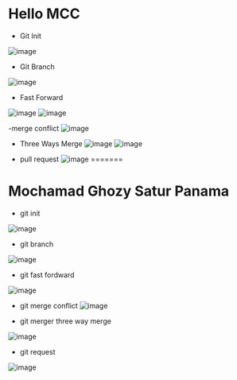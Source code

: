 # Hello MCC 

- Git Init

![image](img/init.png)

- Git Branch

![image](img/branch.png)

- Fast Forward

![image](img/fastforward.png)
![image](img/fastforward2.png)

-merge conflict
![image](img/mergeconflict.png)

- Three Ways Merge
![image](img/twm.png)
![image](img/twm2.png)

- pull request
![image](img/pullrequest.png)
=======
# Mochamad Ghozy Satur Panama


- git init

![image](Images/init.jpg)

- git branch

![image](Images/branch.jpg)

- git fast fordward

![image](Images/merge1.jpg)

- git merge conflict
![image](Images/merge.jpg)

- git merger three way merge

![image](Images/merge2.jpg)

- git request 

![image](Images/request.jpg)
